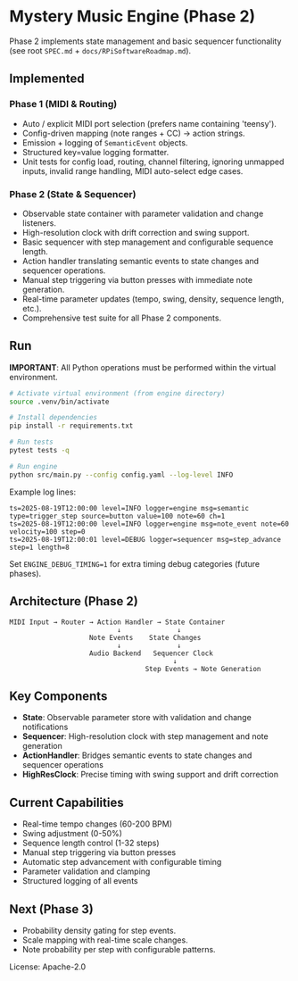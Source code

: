 # Mystery Music Engine (Phase 2)

Phase 2 implements state management and basic sequencer functionality (see root `SPEC.md` + `docs/RPiSoftwareRoadmap.md`).

## Implemented

### Phase 1 (MIDI & Routing)
- Auto / explicit MIDI port selection (prefers name containing 'teensy').
- Config-driven mapping (note ranges + CC) -> action strings.
- Emission + logging of `SemanticEvent` objects.
- Structured key=value logging formatter.
- Unit tests for config load, routing, channel filtering, ignoring unmapped inputs, invalid range handling, MIDI auto-select edge cases.

### Phase 2 (State & Sequencer)
- Observable state container with parameter validation and change listeners.
- High-resolution clock with drift correction and swing support.
- Basic sequencer with step management and configurable sequence length.
- Action handler translating semantic events to state changes and sequencer operations.
- Manual step triggering via button presses with immediate note generation.
- Real-time parameter updates (tempo, swing, density, sequence length, etc.).
- Comprehensive test suite for all Phase 2 components.

## Run

**IMPORTANT**: All Python operations must be performed within the virtual environment.

```bash
# Activate virtual environment (from engine directory)
source .venv/bin/activate

# Install dependencies
pip install -r requirements.txt

# Run tests
pytest tests -q

# Run engine
python src/main.py --config config.yaml --log-level INFO
```

Example log lines:
```
ts=2025-08-19T12:00:00 level=INFO logger=engine msg=semantic type=trigger_step source=button value=100 note=60 ch=1
ts=2025-08-19T12:00:00 level=INFO logger=engine msg=note_event note=60 velocity=100 step=0
ts=2025-08-19T12:00:01 level=DEBUG logger=sequencer msg=step_advance step=1 length=8
```

Set `ENGINE_DEBUG_TIMING=1` for extra timing debug categories (future phases).

## Architecture (Phase 2)

```
MIDI Input → Router → Action Handler → State Container
                           ↓              ↓
                    Note Events    State Changes
                           ↓              ↓
                    Audio Backend   Sequencer Clock
                                         ↓
                                  Step Events → Note Generation
```

## Key Components

- **State**: Observable parameter store with validation and change notifications
- **Sequencer**: High-resolution clock with step management and note generation
- **ActionHandler**: Bridges semantic events to state changes and sequencer operations
- **HighResClock**: Precise timing with swing support and drift correction

## Current Capabilities

- Real-time tempo changes (60-200 BPM)
- Swing adjustment (0-50%)
- Sequence length control (1-32 steps)
- Manual step triggering via button presses
- Automatic step advancement with configurable timing
- Parameter validation and clamping
- Structured logging of all events

## Next (Phase 3)
- Probability density gating for step events.
- Scale mapping with real-time scale changes.
- Note probability per step with configurable patterns.

License: Apache-2.0
